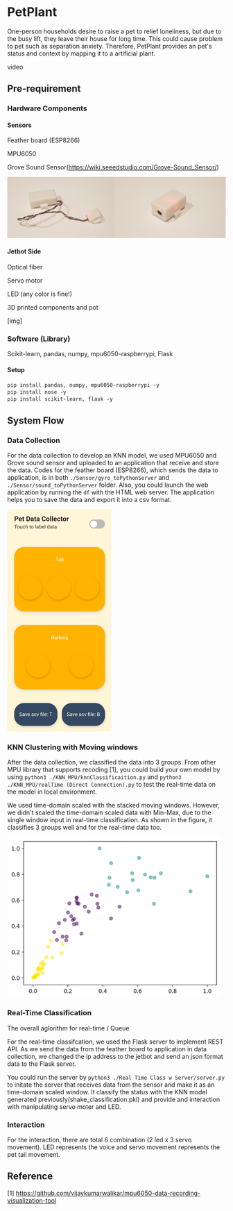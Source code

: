 # PetPlant

One-person households desire to raise a pet to relief loneliness, but due to the busy lift, they leave their house for long time.
This could cause problem to pet such as separation anxiety.
Therefore, PetPlant provides an pet's status and context by mapping it to a artificial plant.

video

## Pre-requirement
### Hardware Components
#### Sensors
Feather board (ESP8266)

MPU6050

Grove Sound Sensor(https://wiki.seeedstudio.com/Grove-Sound_Sensor/)

![](https://raw.githubusercontent.com/jinwook31/PetPlant/master/sensor%20image.PNG)

#### Jetbot Side
Optical fiber

Servo motor

LED (any color is fine!)

3D printed components and pot

[img]
![]()

### Software (Library)
Scikit-learn, pandas, numpy, mpu6050-raspberrypi, Flask

#### Setup
```
pip install pandas, numpy, mpu6050-raspberrypi -y
pip install nose -y
pip install scikit-learn, flask -y
```

## System Flow

### Data Collection
For the data collection to develop an KNN model, we used MPU6050 and Grove sound sensor and uploaded to an application that receive and store the data. 
Codes for the feather board (ESP8266), which sends the data to application, is in both `./Sensor/gyro_toPythonServer` and `./Sensor/sound_toPythonServer` folder.
Also, you could launch the web application by running the `df` with the HTML web server. The application helps you to save the data and export it into a csv format.

![](https://raw.githubusercontent.com/jinwook31/PetPlant/master/application%20image.PNG)

### KNN Clustering with Moving windows
After the data collection, we classified the data into 3 groups. From other MPU library that supports recoding [1], you could build your own model by using `python3 ./KNN_MPU/knnClassificaition.py` and `python3 ./KNN_MPU/realTime (Direct Connection).py` to test the real-time data on the model in local environment. 

We used time-domain scaled with the stacked moving windows. However, we didn't scaled the time-domain scaled data with Min-Max, due to the single window input in real-time classification. As shown in the figure, it classifies 3 groups well and for the real-time data too.

![](https://raw.githubusercontent.com/jinwook31/PetPlant/master/clustering%20result.PNG)

### Real-Time Classification
The overall aglorithm for real-time / Queue

For the real-time classifcation, we used the Flask server to implement REST API. As we send the data from the feather board to application in data collection, we changed the ip address to the jetbot and send an json format data to the Flask server.

You could run the server by `python3 ./Real Time Class w Server/server.py` to initate the server that receives data from the sensor and make it as an time-domain scaled window. It classify the status with the KNN model generated previously(shake_classification.pkl) and provide and interaction with manipulating servo moter and LED.

### Interaction
For the interaction, there are total 6 combination (2 led x 3 servo movement). LED represents the voice and servo movement represents the pet tail movement.

## Reference 
[1] https://github.com/vijaykumarwalikar/mpu6050-data-recording-visualization-tool
